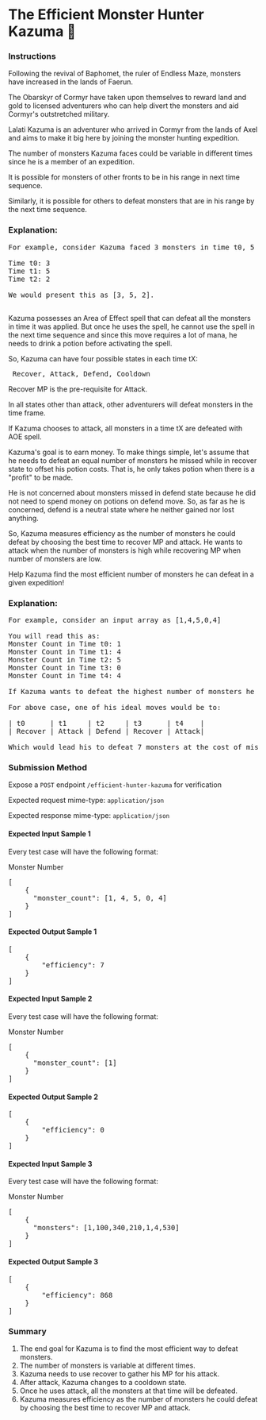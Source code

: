 # The Efficient Monster Hunter Kazuma 👾

### Instructions

Following the revival of Baphomet, the ruler of Endless Maze, monsters have increased in the lands of Faerun.

The Obarskyr of Cormyr have taken upon themselves to reward land and gold to licensed adventurers who can help divert the monsters and aid Cormyr's outstretched military.

Lalati Kazuma is an adventurer who arrived in Cormyr from the lands of Axel and aims to make it big here by joining the monster hunting expedition.

The number of monsters Kazuma faces could be variable in different times since he is a member of an expedition.

It is possible for monsters of other fronts to be in his range in next time sequence.

Similarly, it is possible for others to defeat monsters that are in his range by the next time sequence.

### Explanation:
<pre>
For example, consider Kazuma faced 3 monsters in time t0, 5 monsters in time t1, and 2 monsters in time t2.

Time t0: 3
Time t1: 5
Time t2: 2

We would present this as [3, 5, 2].

</pre>

Kazuma possesses an Area of Effect spell that can defeat all the monsters in time it was applied. But once he uses the spell, he cannot use the spell in the next time sequence and since this move requires a lot of mana, he needs to drink a potion before activating the spell.

So, Kazuma can have four possible states in each time tX: 

<pre> Recover, Attack, Defend, Cooldown </pre>

Recover MP is the pre-requisite for Attack.

In all states other than attack, other adventurers will defeat monsters in the time frame.

If Kazuma chooses to attack, all monsters in a time tX are defeated with AOE spell.

Kazuma's goal is to earn money. To make things simple, let's assume that he needs to defeat an equal number of monsters he missed while in recover state to offset his potion costs. That is, he only takes potion when there is a "profit" to be made.

He is not concerned about monsters missed in defend state because he did not need to spend money on potions on defend move. So, as far as he is concerned, defend is a neutral state where he neither gained nor lost anything. 

So, Kazuma measures efficiency as the number of monsters he could defeat by choosing the best time to recover MP and attack. He wants to attack when the number of monsters is high while recovering MP when number of monsters are low.

Help Kazuma find the most efficient number of monsters he can defeat in a given expedition!

### Explanation:
<pre>
For example, consider an input array as [1,4,5,0,4]

You will read this as:
Monster Count in Time t0: 1
Monster Count in Time t1: 4
Monster Count in Time t2: 5
Monster Count in Time t3: 0 
Monster Count in Time t4: 4

If Kazuma wants to defeat the highest number of monsters he can while minimizing his cost, his ideal move will be to try to maximize the number of monsters he can defeat with attack while trying to minimize the number of monsters he misses while recovering mana.

For above case, one of his ideal moves would be to:

| t0      | t1     | t2     | t3      | t4    |
| Recover | Attack | Defend | Recover | Attack|

Which would lead his to defeat 7 monsters at the cost of missing one, leading to a "profitable" hunt of (4-1) + (4-0) = 7 monsters
</pre>


### Submission Method

Expose a `POST` endpoint `/efficient-hunter-kazuma` for verification

Expected request mime-type: `application/json`

Expected response mime-type: `application/json`


#### Expected Input Sample 1

Every test case will have the following format:

Monster Number

<pre>
[
    {
      "monster_count": [1, 4, 5, 0, 4]
    }
]
</pre>

#### Expected Output Sample 1

<pre>
[
    {
        "efficiency": 7
    }
]
</pre>

#### Expected Input Sample 2

Every test case will have the following format:

Monster Number

<pre>
[
    {
      "monster_count": [1]
    }
]
</pre>

#### Expected Output Sample 2

<pre>
[
    {
        "efficiency": 0
    }
]
</pre>

#### Expected Input Sample 3

Every test case will have the following format:

Monster Number

<pre>
[
    {
      "monsters": [1,100,340,210,1,4,530]
    }
]
</pre>

#### Expected Output Sample 3

<pre>
[
    {
        "efficiency": 868
    }
]
</pre>

### Summary

1. The end goal for Kazuma is to find the most efficient way to defeat monsters. 
2. The number of monsters is variable at different times. 
3. Kazuma needs to use recover to gather his MP for his attack. 
4. After attack, Kazuma changes to a cooldown state. 
5. Once he uses attack, all the monsters at that time will be defeated. 
6. Kazuma measures efficiency as the number of monsters he could defeat by choosing the best time to recover MP and attack.